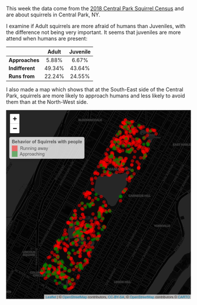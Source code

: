 This week the data come from the [2018 Central Park Squirrel Census](https://data.cityofnewyork.us/Environment/2018-Central-Park-Squirrel-Census-Squirrel-Data/vfnx-vebw) and are about squirrels in Central Park, NY. 

I examine if Adult squirrels are more afraid of humans than Juveniles, with the difference not being very important. It seems that juveniles are more attend when humans are present: 

<div align="center">

|            |Adult  |Juvenile |
|-----------|:------:|:--------:|
|**Approaches**  |5.88%  |6.67%    |
|**Indifferent** |49.34% |43.64%   |
|**Runs from**   |22.24% |24.55%   |

 </div>
 
I also made a map which shows that at the South-East side of the Central Park, squirrels are more likely to approach humans and less likely to avoid them than at the North-West side.

![Squirrels' Behavior with humans](https://github.com/Ioannis-D/TidyTuesday/blob/main/May/4rth%20Week/Squirrels'%20Behavior%20with%20humans.png)
